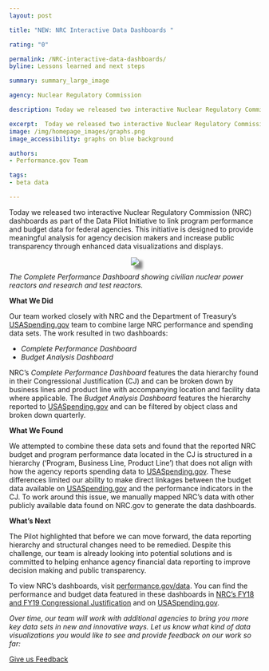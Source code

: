 ```yaml
---
layout: post

title: "NEW: NRC Interactive Data Dashboards "

rating: "0"

permalink: /NRC-interactive-data-dashboards/
byline: Lessons learned and next steps

summary: summary_large_image

agency: Nuclear Regulatory Commission

description: Today we released two interactive Nuclear Regulatory Commission (NRC) dashboards as part of the Data Pilot Initiative to link program performance and budget data for federal agencies.

excerpt:  Today we released two interactive Nuclear Regulatory Commission (NRC) dashboards as part of the Data Pilot Initiative to link program performance and budget data for federal agencies.
image: /img/homepage_images/graphs.png
image_accessibility: graphs on blue background

authors:
- Performance.gov Team

tags:
- beta data

---
```

Today we released two interactive Nuclear Regulatory Commission (NRC) dashboards as part of the Data Pilot Initiative to link program performance and budget data for federal agencies. This initiative is designed to provide meaningful analysis for agency decision makers and increase public transparency through enhanced data visualizations and displays.

<center><a href="{{site.baseurl}}/data/"><img src="{{site.baseurl}}/img/nrc-1.png" style="box-shadow: 7px 7px 5px grey;"></a></center>

*The Complete Performance Dashboard showing civilian nuclear power reactors and research and test reactors.*

**What We Did**

Our team worked closely with NRC and the Department of Treasury’s [USASpending.gov](https://www.usaspending.gov/) team to combine large NRC performance and spending data sets. The work resulted in two dashboards:
* *Complete Performance Dashboard*
* *Budget Analysis Dashboard*

NRC’s *Complete Performance Dashboard* features the data hierarchy found in their Congressional Justification (CJ) and can be broken down by business lines and product line with accompanying location and facility data where applicable. The *Budget Analysis Dashboard* features the hierarchy reported to [USASpending.gov](https://www.usaspending.gov/) and can be filtered by object class and broken down quarterly.

**What We Found**

We attempted to combine these data sets and found that the reported NRC budget and program performance data located in the CJ is structured in a hierarchy (‘Program, Business Line, Product Line’) that does not align with how the agency reports spending data to [USASpending.gov](https://www.usaspending.gov/). These differences limited our ability to make direct linkages between the budget data available on [USASpending.gov](https://www.usaspending.gov/) and the performance indicators in the CJ. To work around this issue, we manually mapped NRC’s data with other publicly available data found on NRC.gov to generate the data dashboards.

**What’s Next**

The Pilot highlighted that before we can move forward, the data reporting hierarchy and structural changes need to be remedied. Despite this challenge, our team is already looking into potential solutions and is committed to helping enhance agency financial data reporting to improve decision making and public transparency.

To view NRC’s dashboards, visit [performance.gov/data](www.performance.gov/data). You can find the performance and budget data featured in these dashboards in [NRC’s FY18 and FY19 Congressional Justification](https://www.nrc.gov/docs/ML1802/ML18023B460.pdf) and on [USASpending.gov](https://www.usaspending.gov/).

*Over time, our team will work with additional agencies to bring you more key data sets in new and innovative ways. Let us know what kind of data visualizations you would like to see and provide feedback on our work so far:*

 <a class="usa-button" href="mailto:pgovsupport@gsa.gov" >Give us Feedback</a>
